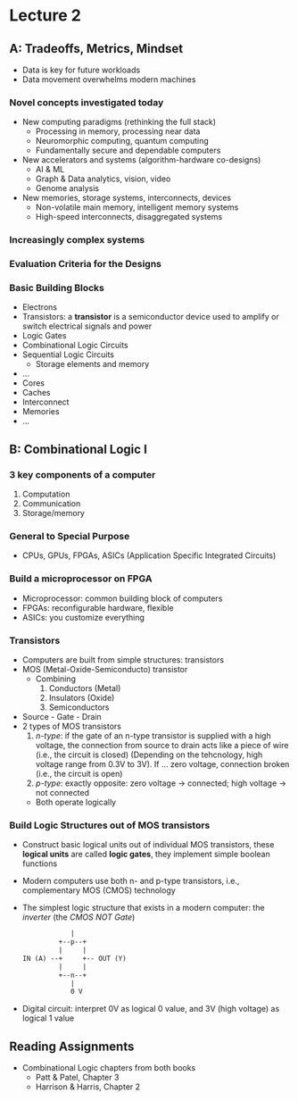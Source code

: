 # Lecture 2

## A: Tradeoffs, Metrics, Mindset

- Data is key for future workloads
- Data movement overwhelms modern machines

### Novel concepts investigated today

- New computing paradigms (rethinking the full stack)
  - Processing in memory, processing near data
  - Neuromorphic computing, quantum computing
  - Fundamentally secure and dependable computers
- New accelerators and systems (algorithm-hardware co-designs)
  - AI & ML
  - Graph & Data analytics, vision, video
  - Genome analysis
- New memories, storage systems, interconnects, devices
  - Non-volatile main memory, intelligent memory systems
  - High-speed interconnects, disaggregated systems

### Increasingly complex systems

### Evaluation Criteria for the Designs

### Basic Building Blocks

- Electrons
- Transistors: a **transistor** is a semiconductor device used to amplify or switch electrical signals and power
- Logic Gates
- Combinational Logic Circuits
- Sequential Logic Circuits
  - Storage elements and memory
- ...
- Cores
- Caches
- Interconnect
- Memories
- ...

## B: Combinational Logic I

### 3 key components of a computer

1. Computation
2. Communication
3. Storage/memory

### General to Special Purpose

- CPUs, GPUs, FPGAs, ASICs (Application Specific Integrated Circuits)

### Build a microprocessor on FPGA

- Microprocessor: common building block of computers
- FPGAs: reconfigurable hardware, flexible
- ASICs: you customize everything

### Transistors

- Computers are built from simple structures: transistors
- MOS (Metal-Oxide-Semiconducto) transistor
  - Combining
    1. Conductors (Metal)
    2. Insulators (Oxide)
    3. Semiconductors
- Source - Gate - Drain
- 2 types of MOS transistors
  1. *n-type*: if the gate of an n-type transistor is supplied with a high voltage, the connection from source to drain acts like a piece of wire (i.e., the circuit is closed) (Depending on the tehcnology, high voltage range from 0.3V to 3V). If ... zero voltage, connection broken (i.e., the circuit is open)
  2. *p-type*: exactly opposite: zero voltage -> connected; high voltage -> not connected
  - Both operate logically

### Build Logic Structures out of MOS transistors

- Construct basic logical units out of individual MOS transistors, these **logical units** are called **logic gates**, they implement simple boolean functions
- Modern computers use both n- and p-type transistors, i.e., complementary MOS (CMOS) technology
- The simplest logic structure that exists in a modern computer: the *inverter* (the *CMOS NOT Gate*)

    ```         3 V
                |
             +--p--+
             |     |
    IN (A) --+     +-- OUT (Y)
             |     |
             +--n--+
                |
                0 V
    ```
- Digital circuit: interpret 0V as logical 0 value, and 3V (high voltage) as logical 1 value

## Reading Assignments

- Combinational Logic chapters from both books
  - Patt & Patel, Chapter 3
  - Harrison & Harris, Chapter 2

